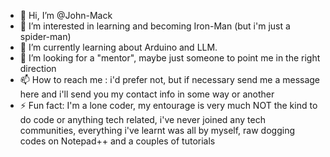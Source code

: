 - 👋 Hi, I’m @John-Mack
- 👀 I’m interested in learning and becoming Iron-Man (but i'm just a spider-man)
- 🌱 I’m currently learning about Arduino and LLM.
- 💞️ I’m looking for a "mentor", maybe just someone to point me in the right direction
- 📫 How to reach me : i'd prefer not, but if necessary send me a message here and i'll send you my contact info in some way or another
- ⚡ Fun fact: I'm a lone coder, my entourage is very much NOT the kind to do code or anything tech related, i've never joined any tech communities, everything i've learnt was all by myself, raw dogging codes on Notepad++ and a couples of tutorials


